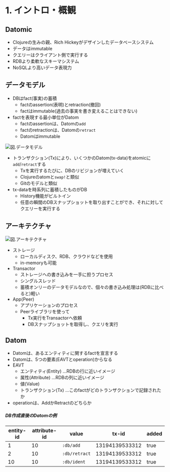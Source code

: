 # 1. イントロ・概観

## Datomic
- Clojureの生みの親、Rich Hickeyがデザインしたデータベースシステム
- データはimmutable
- クエリーはクライアント側で実行する
- RDBより柔軟なスキーマシステム
- NoSQLより高いデータ表現力

## データモデル
- DBはfact(事実)の蓄積
  - factのassertion(表明)とretraction(撤回)
  - factはimmutable(過去の事実を書き変えることはできない)
- factを表現する最小単位がDatom
  - factのassertionは、Datomの`add`
  - factのretractionは、Datomの`retract`
  - Datomはimmutable


![図.データモデル](img/model.png)

- トランザクション(Tx)により、いくつかのDatom(tx-data)をatomicに`add`/`retract`する
  - Txを実行するたびに、DBのリビジョンが増えていく
  - Clojureのatomと`swap!`と類似
  - Gitのモデルと類似
- tx-dataを時系列に蓄積したものがDB
  - History機能がビルトイン
  - 任意の瞬間のDBスナップショットを取り出すことができ、それに対してクエリーを実行する

## アーキテクチャ
![図.アーキテクチャ](img/arc.png)

- ストレージ
  - ローカルディスク、RDB、クラウドなどを使用
  - in-memoryも可能
- Transactor
  - ストレージへの書き込みを一手に担うプロセス
  - シングルスレッド
  - 蓄積オンリーのデータモデルなので、個々の書き込み処理は(RDBに比べると)軽い
- App(Peer)
  - アプリケーションのプロセス
  - Peerライブラリを使って
    - Tx実行をTransactorへ依頼
    - DBスナップショットを取得し、クエリを実行

## Datom

- Datomは、あるエンティティに関するfactを宣言する
- Datomは、5つの要素(EAVTとoperation)からなる
- EAVT
  - エンティティ(Entity) ...RDBの行に近いイメージ
  - 属性(Attribute) ...RDBの列に近いイメージ
  - 値(Value)
  - トランザクション(Tx) ...このfactがどのトランザクションで記録されたか
- operationは、AddかRetractのどちらか

##### DB作成直後のDatomの例

|entity-id |attribute-id |value        |tx-id         |added|
|----------|-------------|-------------|--------------|-----|
|1         |10           |`:db/add`    |13194139533312|true |
|2         |10           |`:db/retract`|13194139533312|true |
|10        |10           |`:db/ident`  |13194139533312|true |

